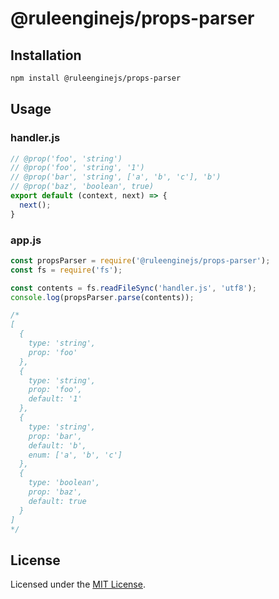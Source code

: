 # @ruleenginejs/props-parser

## Installation

```bash
npm install @ruleenginejs/props-parser
```

## Usage

### handler.js

```js
// @prop('foo', 'string')
// @prop('foo', 'string', '1')
// @prop('bar', 'string', ['a', 'b', 'c'], 'b')
// @prop('baz', 'boolean', true)
export default (context, next) => {
  next();
}
```

### app.js

```js
const propsParser = require('@ruleenginejs/props-parser');
const fs = require('fs');

const contents = fs.readFileSync('handler.js', 'utf8');
console.log(propsParser.parse(contents));

/*
[
  {
    type: 'string',
    prop: 'foo'
  },
  {
    type: 'string',
    prop: 'foo',
    default: '1'
  },
  {
    type: 'string',
    prop: 'bar',
    default: 'b',
    enum: ['a', 'b', 'c']
  },
  {
    type: 'boolean',
    prop: 'baz',
    default: true
  }
]
*/
```

## License

Licensed under the [MIT License](./LICENSE).
